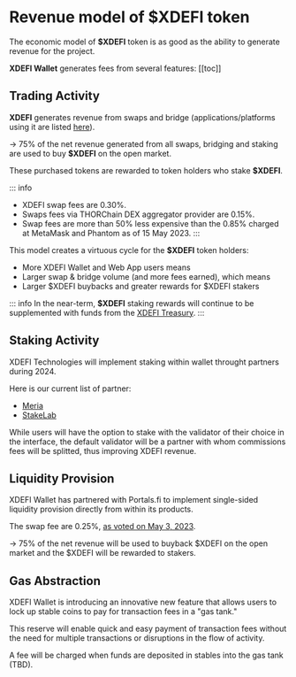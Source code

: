 # Revenue model of $XDEFI token

The economic model of **$XDEFI** token is as good as the ability to generate revenue for the project.

**XDEFI Wallet** generates fees from several features: 
[[toc]]

## Trading Activity 

**XDEFI** generates revenue from swaps and bridge (applications/platforms using it are listed [here](../xdefi-technologies/routing-api#current-platforms-using-the-routing-api)).

-> 75% of the net revenue generated from all swaps, bridging and staking are used to buy **$XDEFI** on the open market.

These purchased tokens are rewarded to token holders who stake **$XDEFI**.

::: info
- XDEFI swap fees are 0.30%.
- Swaps fees via THORChain DEX aggregator provider are 0.15%.
- Swap fees are more than 50% less expensive than the 0.85% charged at MetaMask and Phantom as of 15 May 2023.
:::

This model creates a virtuous cycle for the **$XDEFI** token holders:
- More XDEFI Wallet and Web App users means
- Larger swap & bridge volume (and more fees earned), which means
- Larger $XDEFI buybacks and greater rewards for $XDEFI stakers

::: info
In the near-term, **$XDEFI** staking rewards will continue to be supplemented with funds from the [XDEFI Treasury](https://app.safe.global/home?safe=eth:0x6ebC49c6bda9BAF75E631e83eF8A91Fa256F7a51).
:::

## Staking Activity

XDEFI Technologies will implement staking within wallet throught partners during 2024.

Here is our current list of partner:
- [Meria](https://www.meria.com)
- [StakeLab](https://www.stakelab.zone)

While users will have the option to stake with the validator of their choice in the interface, the default validator will be a partner with whom commissions fees will be splitted, thus improving XDEFI revenue.


## Liquidity Provision 

XDEFI Wallet has partnered with Portals.fi to implement single-sided liquidity provision directly from within its products. 

The swap fee are 0.25%, [as voted on May 3, 2023](https://snapshot.org/#/xdefigovernance.eth/proposal/0x03d8b40bf909dab396b6a13c4368240c226f0943ccbe6ab9c638f0cbd28ffac8). 

-> 75% of the net revenue will be used to buyback $XDEFI on the open market and the $XDEFI will be rewarded to stakers. 

## Gas Abstraction 

XDEFI Wallet is introducing an innovative new feature that allows users to lock up stable coins to pay for transaction fees in a "gas tank."

This reserve will enable quick and easy payment of transaction fees without the need for multiple transactions or disruptions in the flow of activity.

A fee will be charged when funds are deposited in stables into the gas tank (TBD).